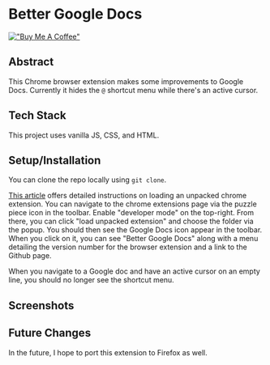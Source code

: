 # Better Google Docs

[!["Buy Me A Coffee"](https://www.buymeacoffee.com/assets/img/custom_images/orange_img.png)](https://www.buymeacoffee.com/decemberthedeveloper)

## Abstract
This Chrome browser extension makes some improvements to Google Docs. Currently it hides the `@` shortcut menu while there's an active cursor.

## Tech Stack
This project uses vanilla JS, CSS, and HTML.

## Setup/Installation
You can clone the repo locally using `git clone`.

[This article](https://developer.chrome.com/docs/extensions/mv3/getstarted/development-basics/#load-unpacked) offers detailed instructions on loading an unpacked chrome extension. You can navigate to the chrome extensions page via the puzzle piece icon in the toolbar. Enable "developer mode" on the top-right. From there, you can click "load unpacked extension" and choose the folder via the popup. You should then see the Google Docs icon appear in the toolbar. When you click on it, you can see "Better Google Docs" along with a menu detailing the version number for the browser extension and a link to the Github page.

When you navigate to a Google doc and have an active cursor on an empty line, you should no longer see the shortcut menu. 

## Screenshots


## Future Changes
In the future, I hope to port this extension to Firefox as well.

